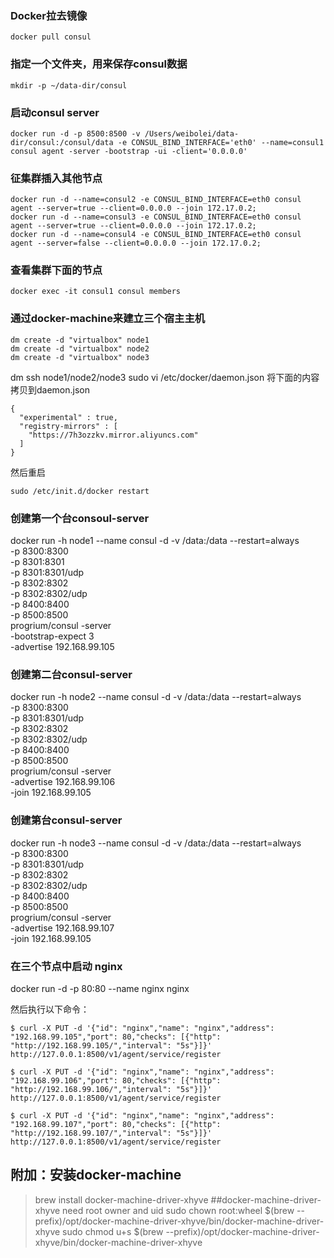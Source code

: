 ### Docker拉去镜像
```
docker pull consul
```

### 指定一个文件夹，用来保存consul数据
```
mkdir -p ~/data-dir/consul
```

### 启动consul server 
```
docker run -d -p 8500:8500 -v /Users/weibolei/data-dir/consul:/consul/data -e CONSUL_BIND_INTERFACE='eth0' --name=consul1 consul agent -server -bootstrap -ui -client='0.0.0.0'
```
### 征集群插入其他节点
```
docker run -d --name=consul2 -e CONSUL_BIND_INTERFACE=eth0 consul agent --server=true --client=0.0.0.0 --join 172.17.0.2;
docker run -d --name=consul3 -e CONSUL_BIND_INTERFACE=eth0 consul agent --server=true --client=0.0.0.0 --join 172.17.0.2;
docker run -d --name=consul4 -e CONSUL_BIND_INTERFACE=eth0 consul agent --server=false --client=0.0.0.0 --join 172.17.0.2;
```

### 查看集群下面的节点
```
docker exec -it consul1 consul members
```

### 通过docker-machine来建立三个宿主主机
```
dm create -d "virtualbox" node1
dm create -d "virtualbox" node2
dm create -d "virtualbox" node3
```

dm ssh node1/node2/node3
sudo vi /etc/docker/daemon.json
将下面的内容拷贝到daemon.json
```
{
  "experimental" : true,
  "registry-mirrors" : [
    "https://7h3ozzkv.mirror.aliyuncs.com"
  ]
}
```
然后重启
```
sudo /etc/init.d/docker restart
```

### 创建第一个台consoul-server
docker run -h node1  --name consul -d -v /data:/data --restart=always\
    -p   8300:8300 \
    -p   8301:8301 \
    -p   8301:8301/udp \
    -p   8302:8302 \
    -p   8302:8302/udp \
    -p   8400:8400 \
    -p   8500:8500 \
progrium/consul -server \
-bootstrap-expect 3 \
-advertise 192.168.99.105

### 创建第二台consul-server
docker run -h node2 --name consul -d -v /data:/data   --restart=always\
    -p   8300:8300 \
    -p   8301:8301/udp \
    -p   8302:8302 \
    -p   8302:8302/udp \
    -p   8400:8400 \
    -p   8500:8500 \
progrium/consul -server \
-advertise 192.168.99.106 \
-join  192.168.99.105

### 创建第台consul-server
docker run -h node3 --name consul -d -v /data:/data   --restart=always\
    -p   8300:8300 \
    -p   8301:8301/udp \
    -p   8302:8302 \
    -p   8302:8302/udp \
    -p   8400:8400 \
    -p   8500:8500 \
progrium/consul -server \
-advertise 192.168.99.107 \
-join  192.168.99.105

### 在三个节点中启动 nginx
docker run -d -p 80:80 --name nginx nginx

然后执行以下命令：
```
$ curl -X PUT -d '{"id": "nginx","name": "nginx","address": "192.168.99.105","port": 80,"checks": [{"http": "http://192.168.99.105/","interval": "5s"}]}' http://127.0.0.1:8500/v1/agent/service/register

$ curl -X PUT -d '{"id": "nginx","name": "nginx","address": "192.168.99.106","port": 80,"checks": [{"http": "http://192.168.99.106/","interval": "5s"}]}' http://127.0.0.1:8500/v1/agent/service/register

$ curl -X PUT -d '{"id": "nginx","name": "nginx","address": "192.168.99.107","port": 80,"checks": [{"http": "http://192.168.99.107/","interval": "5s"}]}' http://127.0.0.1:8500/v1/agent/service/register
```


## 附加：安装docker-machine
> brew install docker-machine-driver-xhyve
##docker-machine-driver-xhyve need root owner and uid
> sudo chown root:wheel $(brew --prefix)/opt/docker-machine-driver-xhyve/bin/docker-machine-driver-xhyve
> sudo chmod u+s $(brew --prefix)/opt/docker-machine-driver-xhyve/bin/docker-machine-driver-xhyve
